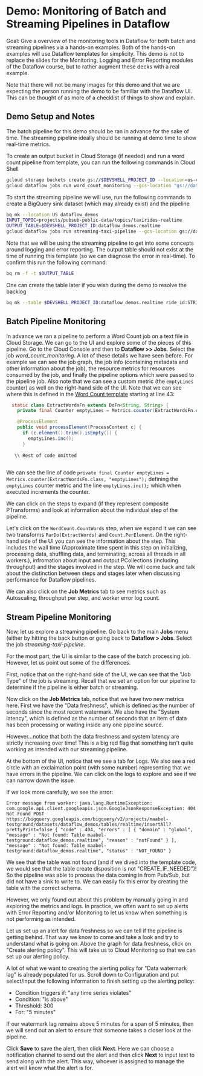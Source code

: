 # Demo: Monitoring of Batch and Streaming Pipelines in Dataflow

Goal: Give a overview of the monitoring tools in Dataflow for both batch and streaming pipelines via a hands-on examples. Both of the hands-on examples will use Dataflow templates for simplicity. This demo is not to replace the slides for the Monitoring, Logging and Error Reporting modules of the Dataflow course, but to rather augment these decks with a real example.

Note that there will not be many images for this demo and that we are expecting the person running the demo to be familiar with the Dataflow UI. This can be thought of as more of a checklist of things to show and explain.

## Demo Setup and Notes

The batch pipeline for this demo should be ran in advance for the sake of time. The streaming pipeline ideally should be running at demo time to show real-time metrics.

To create an output bucket in Cloud Storage (if needed) and run a word count pipeline from template, you can run the following commands in Cloud Shell

```bash
gcloud storage buckets create gs://$DEVSHELL_PROJECT_ID --location=us-central1
gcloud dataflow jobs run word_count_monitoring --gcs-location "gs://dataflow-templates-us-central1/latest/Word_Count" --region us-central1 --parameters inputFile=gs://dataflow-samples/shakespeare/kinglear.txt,output=gs://$DEVSHELL_PROJECT_ID
``` 

To start the streaming pipeline we will use, run the following commands to create a BigQuery sink dataset (which may already exist) and the pipeline

```bash
bq mk --location US dataflow_demos
INPUT_TOPIC=projects/pubsub-public-data/topics/taxirides-realtime
OUTPUT_TABLE=$DEVSHELL_PROJECT_ID:dataflow_demos.realtime
gcloud dataflow jobs run streaming-taxi-pipeline --gcs-location gs://dataflow-templates-us-central1/latest/PubSub_to_BigQuery --region us-central1 --staging-location gs://$DEVSHELL_PROJECT_ID --parameters inputTopic=$INPUT_TOPIC,outputTableSpec=$OUTPUT_TABLE
```

Note that we will be using the streaming pipeline to get into some concepts around logging and error reporting. The output table should not exist at the time of running this template (so we can diagnose the error in real-time). To confirm this run the following command:

```bash
bq rm -f -t $OUTPUT_TABLE
```
One can create the table later if you wish during the demo to resolve the backlog

```bash 
bq mk --table $DEVSHELL_PROJECT_ID:dataflow_demos.realtime ride_id:STRING,point_idx:INTEGER,latitude:FLOAT,longitude:FLOAT,timestamp:STRING,meter_reading:FLOAT,meter_increment:FLOAT,ride_status:STRING,passenger_count:INTEGER
```

## Batch Pipeline Monitoring

In advance we ran a pipeline to perform a Word Count job on a text file in Cloud Storage. We can go to the UI and explore some of the pieces of this pipeline. Go to the Cloud Console and then to **Dataflow >> Jobs**. Select the job *word_count_monitoring*. A lot of these details we have seen before. For example we can see the job graph, the job info (containing metadata and other information about the job), the resource metrics for resources consumed by the job, and finally the pipeline options which were passed to the pipeline job. Also note that we can see a custom metric (the `emptyLines` counter) as well on the right-hand side of the UI. Note that we can see where this is defined in the [Word Count template](https://github.com/GoogleCloudPlatform/DataflowTemplates/blob/master/src/main/java/com/google/cloud/teleport/templates/WordCount.java) starting at line 43:

```java
  static class ExtractWordsFn extends DoFn<String, String> {
    private final Counter emptyLines = Metrics.counter(ExtractWordsFn.class, "emptyLines");

    @ProcessElement
    public void processElement(ProcessContext c) {
      if (c.element().trim().isEmpty()) {
        emptyLines.inc();
      }
      
   \\ Rest of code omitted
   
```

We can see the line of code `private final Counter emptyLines = Metrics.counter(ExtractWordsFn.class, "emptyLines");` defining the `emptyLines` counter metric and the line `emptyLines.inc();` which when executed increments the counter.

We can click on the steps to expand (if they represent composite PTransforms) and look at information about the individual step of the pipeline.

Let's click on the `WordCount.CountWords` step, when we expand it we can see two transforms `ParDo(ExtractWords)` and `Count.PerElement`. On the right-hand side of the UI you can see the information about the step. This includes the wall time (Approximate time spent in this step on initializing, processing data, shuffling data, and terminating, across all threads in all workers.), infromation about input and output PCollections (including throughput) and the stages involved in the step. We will come back and talk about the distinction between steps and stages later when discussing performance for Dataflow pipelines.

We can also click on the **Job Metrics** tab to see metrics such as Autoscaling, throughput per step, and worker error log count.

## Stream Pipeline Monitoring

Now, let us explore a streaming pipeline. Go back to the main **Jobs** menu (either by hitting the back button or going back to **Dataflow > Jobs**. Select the job *streaming-taxi-pipeline*.

For the most part, the UI is similar to the case of the batch processing job. However, let us point out some of the differences.

First, notice that on the right-hand side of the UI, we can see that the "Job Type" of the job is streaming. Recall that we set an option for our pipeline to determine if the pipeline is either batch or streaming.

Now click on the **Job Metrics** tab, notice that we have two new metrics here. First we have the "Data freshness", which is defined as the number of seconds since the most recent watermark. We also have the "System latency", which is defined as the number of seconds that an item of data has been processing or waiting inside any one pipeline source.

However...notice that both the data freshness and system latency are strictly increasing over time! This is a big red flag that something isn't quite working as intended with our streaming pipeline. 

At the bottom of the UI, notice that we see a tab for Logs. We also see a red circle with an exclaimation point (with some number) representing that we have errors in the pipeline. We can click on the logs to explore and see if we can narrow down the issue.

If we look more carefully, we see the error:

`Error message from worker: java.lang.RuntimeException: com.google.api.client.googleapis.json.GoogleJsonResponseException: 404 Not Found POST https://bigquery.googleapis.com/bigquery/v2/projects/maabel-testground/datasets/dataflow_demos/tables/realtime/insertAll?prettyPrint=false { "code" : 404, "errors" : [ { "domain" : "global", "message" : "Not found: Table maabel-testground:dataflow_demos.realtime", "reason" : "notFound" } ], "message" : "Not found: Table maabel-testground:dataflow_demos.realtime", "status" : "NOT_FOUND" }`

We see that the table was not found (and if we dived into the template code, we would see that the table create disposition is not "CREATE_IF_NEEDED")! So the pipeline was able to process the data coming in from Pub/Sub, but did not have a sink to write to. We can easily fix this error by creating the table with the correct schema.

However, we only found out about this problem by manually going in and exploring the metrics and logs. In practice, we often want to set up alerts with Error Reporting and/or Monitoring to let us know when something is not performing as intended.

Let us set up an alert for data freshness so we can tell if the pipeline is getting behind. That way we know to come and take a look and try to understand what is going on. Above the graph for data freshness, click on "Create alerting policy". This will take us to Cloud Monitoring so that we can set up our alerting policy.

A lot of what we want to creating the alerting policy for "Data watermark lag" is already populated for us. Scroll down to Configuration and put select/input the following information to finish setting up the alerting policy:

* Condition triggers if: "any time series violates"
* Condition: "is above"
* Threshold: 300
* For: "5 minutes"

If our watermark lag remains above 5 minutes for a span of 5 minutes, then we will send out an alert to ensure that someone takes a closer look at the pipeline.

Click **Save** to save the alert, then click **Next**. Here we can choose a notification channel to send out the alert and then click **Next** to input text to send along with the alert. This way, whoever is assigned to manage the alert will know what the alert is for.







